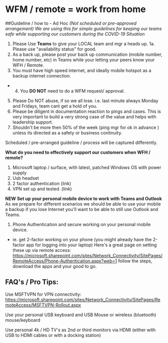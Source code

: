 # **WFM / remote = work from home**

##Guideline / how to - Ad Hoc _(Not scheduled or pre-approved arrangement)_
_We are using this for simple guidelines for keeping our teams safe while supporting our customers during the COVID-19 Situation_

1. Please Use **Teams** to give your LOCAL team and mgr a heads up. 
1a.  Please use "availability status" for good. 
2. As a back up, please post your back up communication (mobile number, home number, etc) in Teams while your letting your peers know your WFH / Remote. 
3. You must have high speed internet, and ideally mobile hotspot as a backup internet connection. 
- 4. You **DO NOT** need to do a WFM request/ approval. 
5.  Please Do NOT abuse, if so we all lose.  i.e. last minute always Monday and Fridays, team cant get a hold of you. 
6.  Please be diligent in documentation reaction to pings and cases. 
 This is very important to build a very strong case of the value and helps with leadership support. 
7. Shouldn't be more then 50% of the week (ping mgr for ok in advance ) unless its directed as a safety or business continuity.  

Scheduled / pre-arranged  guideline / process will be captured differently. 

**What do you need to effectively support our customers when WFH / remote?** 
1. Microsoft laptop / surface, with latest, patched Windows OS with power supply
2. Usb headset
3. 2 factor authentication  (link)
4. VPN set up and tested.  (link)

****NEW****
**Set up your personal mobile device to work with Teams and Outlook**  
As we prepare for different scenarios we should be able to use your mobile a backup if you lose Internet you'll want to be able to still use Outlook and Teams. 
1. Phone Authentication and secure working on your personal mobile device.  
- ie. get 2-factor working on your phone (you might already have the 2-factor app for logging into your laptop)
Here's a great page on setting these up via remote access:
https://microsoft.sharepoint.com/sites/Network_Connectivity/SitePages/RemoteAccess/Phone-Authentication.aspx?web=1
follow the steps, download the apps and your good to go. 


## FAQ's / Pro Tips:
​​​​​​​​​​​​​​Use MSFTVPN for VPN connectivity: 
https://microsoft.sharepoint.com/sites/Network_Connectivity/SitePages/RemoteAccess/MSFTVPN-Rollout.aspx

Use your personal USB keyboard and USB Mouse or wireless (bluetooth) mouse/keyboard

Use personal 4k / HD TV's as 2nd or third monitors via HDMI (either with USB to HDMI cables or with a docking station) 
